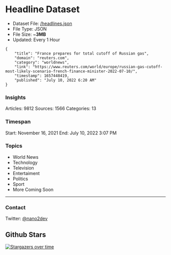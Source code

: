 # Headline Dataset

- Dataset File: [/headlines.json](https://raw.githubusercontent.com/fwd/news/master/headlines.json) 
- File Type: JSON
- File Size: ~**3MB**
- Updated: Every 1 Hour 

```
{
    "title": "France prepares for total cutoff of Russian gas",
    "domain": "reuters.com",
    "category": "worldnews",
    "link": "https://www.reuters.com/world/europe/russian-gas-cutoff-most-likely-scenario-french-finance-minister-2022-07-10/",
    "timestamp": 1657448419,
    "published": "July 10, 2022 6:20 AM"
}
```

### Insights

Articles: 9812
Sources: 1566
Categories: 13

### Timespan

Start: November 16, 2021
End: July 10, 2022 3:07 PM

### Topics

- World News
- Technology
- Television
- Entertaiment
- Politics
- Sport
- More Coming Soon

---

### Contact 

Twitter: [@nano2dev](https://twitter.com/nano2dev)

## Github Stars

[![Stargazers over time](https://starchart.cc/fwd/news.svg)](https://starchart.cc/fwd/news)
	